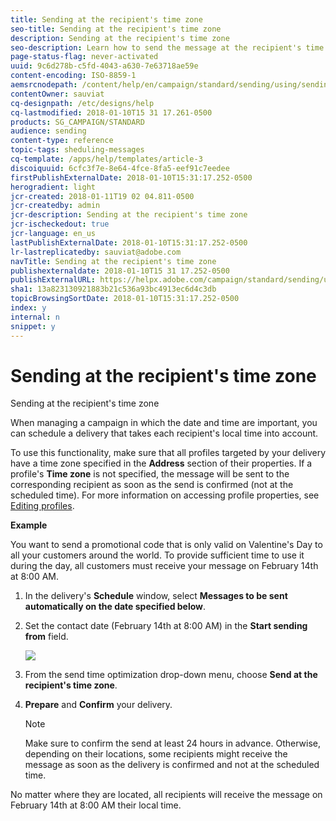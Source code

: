 ```yaml
---
title: Sending at the recipient's time zone
seo-title: Sending at the recipient's time zone
description: Sending at the recipient's time zone
seo-description: Learn how to send the message at the recipient's time zone.
page-status-flag: never-activated
uuid: 9c6d278b-c5fd-4043-a630-7e63718ae59e
content-encoding: ISO-8859-1
aemsrcnodepath: /content/help/en/campaign/standard/sending/using/sending-at-the-recipient-s-time-zone
contentOwner: sauviat
cq-designpath: /etc/designs/help
cq-lastmodified: 2018-01-10T15 31 17.261-0500
products: SG_CAMPAIGN/STANDARD
audience: sending
content-type: reference
topic-tags: sheduling-messages
cq-template: /apps/help/templates/article-3
discoiquuid: 6cfc3f7e-8e64-4fce-8fa5-eef91c7eedee
firstPublishExternalDate: 2018-01-10T15:31:17.252-0500
herogradient: light
jcr-created: 2018-01-11T19 02 04.811-0500
jcr-createdby: admin
jcr-description: Sending at the recipient's time zone
jcr-ischeckedout: true
jcr-language: en_us
lastPublishExternalDate: 2018-01-10T15:31:17.252-0500
lr-lastreplicatedby: sauviat@adobe.com
navTitle: Sending at the recipient's time zone
publishexternaldate: 2018-01-10T15 31 17.252-0500
publishExternalURL: https://helpx.adobe.com/campaign/standard/sending/using/sending-at-the-recipient-s-time-zone.html
sha1: 13a823130921883b21c536a93bc4913ec6d4c3db
topicBrowsingSortDate: 2018-01-10T15:31:17.252-0500
index: y
internal: n
snippet: y
---
```


# Sending at the recipient's time zone

Sending at the recipient's time zone

When managing a campaign in which the date and time are important, you can schedule a delivery that takes each recipient's local time into account.

To use this functionality, make sure that all profiles targeted by your delivery have a time zone specified in the **Address** section of their properties. If a profile's **Time zone** is not specified, the message will be sent to the corresponding recipient as soon as the send is confirmed (not at the scheduled time). For more information on accessing profile properties, see [Editing profiles](../../audiences/using/editing-profiles.md).

**Example**

You want to send a promotional code that is only valid on Valentine's Day to all your customers around the world. To provide sufficient time to use it during the day, all customers must receive your message on February 14th at 8:00 AM.

1. In the delivery's **Schedule** window, select **Messages to be sent automatically on the date specified below**.
1. Set the contact date (February 14th at 8:00 AM) in the **Start sending from** field.

   ![](assets/send-time_opt_valentine.png)

1. From the send time optimization drop-down menu, choose **Send at the recipient's time zone**.
1. **Prepare** and **Confirm** your delivery.

   >[!NOTE]
   >
   >Make sure to confirm the send at least 24 hours in advance. Otherwise, depending on their locations, some recipients might receive the message as soon as the delivery is confirmed and not at the scheduled time.

No matter where they are located, all recipients will receive the message on February 14th at 8:00 AM their local time.
